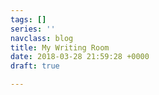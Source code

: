 ```yaml
---
tags: []
series: ''
navclass: blog
title: My Writing Room
date: 2018-03-28 21:59:28 +0000
draft: true

---
```

